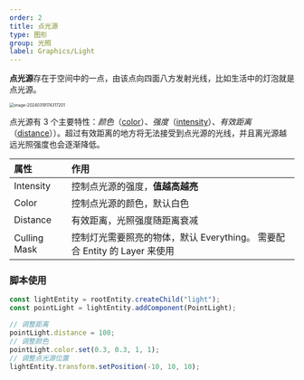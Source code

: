 ```yaml
---
order: 2
title: 点光源
type: 图形
group: 光照
label: Graphics/Light
---
```


**点光源**存在于空间中的一点，由该点向四面八方发射光线，比如生活中的灯泡就是点光源。

<img src="https://gw.alipayobjects.com/zos/OasisHub/3eb4bc88-fc7e-4957-83a4-dfb7dd678af5/image-20240319174317201.png" alt="image-20240319174317201" style="zoom:50%;" />

点光源有 3 个主要特性：_颜色_（[color](/apis/core/#PointLight-color)）、_强度_（[intensity](/apis/core/#PointLight-intensity)）、_有效距离_（[distance](/apis/core/#PointLight-distance)））。超过有效距离的地方将无法接受到点光源的光线，并且离光源越远光照强度也会逐渐降低。

| 属性         | 作用                                                                      |
| :----------- | :------------------------------------------------------------------------ |
| Intensity    | 控制点光源的强度，**值越高越亮**                                          |
| Color        | 控制点光源的颜色，默认白色                                                |
| Distance     | 有效距离，光照强度随距离衰减                                              |
| Culling Mask | 控制灯光需要照亮的物体，默认 Everything。 需要配合 Entity 的 Layer 来使用 |

### 脚本使用

```typescript
const lightEntity = rootEntity.createChild("light");
const pointLight = lightEntity.addComponent(PointLight);

// 调整距离
pointLight.distance = 100;
// 调整颜色
pointLight.color.set(0.3, 0.3, 1, 1);
// 调整点光源位置
lightEntity.transform.setPosition(-10, 10, 10);
```
